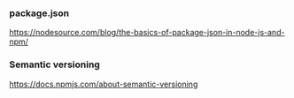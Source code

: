 ### package.json
https://nodesource.com/blog/the-basics-of-package-json-in-node-js-and-npm/

### Semantic versioning
https://docs.npmjs.com/about-semantic-versioning